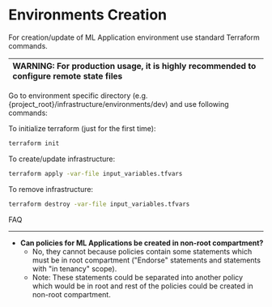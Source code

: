 Environments Creation
======================

For creation/update of ML Application environment use standard Terraform commands.

| WARNING: For production usage, it is highly recommended to configure remote state files                                                                       |
|:--------------------------------------------------------------------------------|


Go to environment specific directory (e.g. {project_root}/infrastructure/environments/dev) and use following commands:

To initialize terraform (just for the first time):
```bash
terraform init
```
To create/update infrastructure:
```bash
terraform apply -var-file input_variables.tfvars
```
To remove infrastructure:
```bash
terraform destroy -var-file input_variables.tfvars
```

FAQ
__________________________
- **Can policies for ML Applications be created in non-root compartment?**
  - No, they cannot because policies contain some statements which must be in root compartment ("Endorse" statements and statements with "in tenancy" scope). 
  - Note: These statements could be separated into another policy which would be in root and rest of the policies could be created in non-root compartment.